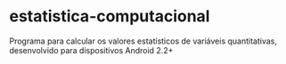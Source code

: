 estatistica-computacional
=========================

Programa para calcular os valores estatísticos de variáveis quantitativas, desenvolvido para dispositivos Android 2.2+
